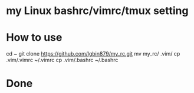 # my Linux bashrc/vimrc/tmux setting

# How to use
cd ~
git clone https://github.com/lgbin879/my_rc.git
mv my_rc/ .vim/
cp .vim/.vimrc ~/.vimrc
cp .vim/.bashrc ~/.bashrc

# Done
